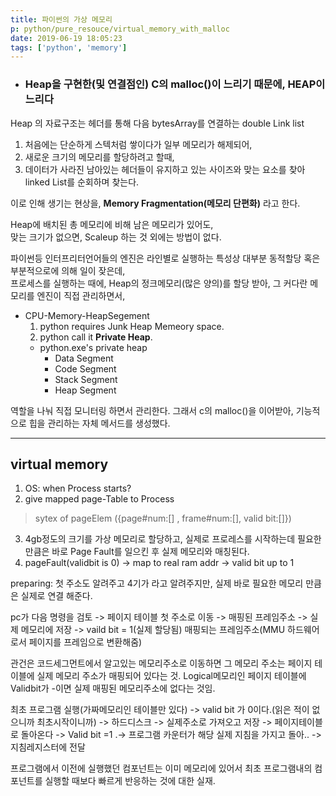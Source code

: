 ```yaml
---
title: 파이썬의 가상 메모리
p: python/pure_resouce/virtual_memory_with_malloc
date: 2019-06-19 18:05:23
tags: ['python', 'memory']
---
```


* ### Heap을 구현한(및 연결점인) C의 malloc()이 느리기 때문에, HEAP이 느리다
Heap 의 자료구조는 헤더를 통해 다음 bytesArray를 연결하는 double Link list
1. 처음에는 단순하게 스텍처럼 쌓이다가 일부 메모리가 해제되어,
2. 새로운 크기의 메모리를 할당하려고 할때,
3. 데이터가 사라진 남아있는 헤더들이 유지하고 있는 사이즈와 맞는 요소를 찾아 linked List를 순회하며 찾는다. 

이로 인해 생기는 현상을,
**Memory Fragmentation(메모리 단편화)** 라고 한다.

Heap에 배치된 총 메모리에 비해 남은 메모리가 있어도,\
맞는 크기가 없으면, Scaleup 하는 것 외에는 방법이 없다.

파이썬등 인터프리터언어들의 엔진은 라인별로 실행하는 특성상 대부분 동적할당 혹은 부분적으로에 의해 일이 잦은데,\
프로세스를 실행하는 때에, Heap의 정크메모리(많은 양의)를 할당 받아, 그 커다란 메모리를 엔진이 직접 관리하면서,
- CPU-Memory-HeapSegement
    1. python requires Junk Heap Memeory space.
    2. python call it **Private Heap**.
    - python.exe's private heap
      - Data Segment
      - Code Segment
      - Stack Segment
      - Heap Segment

역할을 나눠 직접 모니터링 하면서 관리한다. 그래서 c의 malloc()을 이어받아, 기능적으로 힙을 관리하는 자체 메서드를 생성했다.
***

## virtual memory
1. OS: when Process starts?
2. give mapped page-Table to Process
> sytex of pageElem ({page#num:[] , frame#num:[], valid bit:[]})
3. 4gb정도의 크기를 가상 메모리로 할당하고, 실제로 프로레스를 시작하는데 필요한 만큼은 바로 Page Fault를 일으킨 후 실제 메모리와 매칭된다.
4. pageFault(validbit is 0) -> map to real ram addr -> valid bit up to 1

preparing: 첫 주소도 알려주고 4기가 라고 알려주지만, 실제 바로 필요한 메모리 만큼은 실제로 연결 해준다.

pc가 다음 명령을 검토 -> 페이지 테이블 첫 주소로 이동 -> 매핑된 프레임주소 -> 실제 메모리에 저장 -> vaild bit = 1(실제 할당됨)
매핑되는 프레임주소(MMU 하드웨어로서 페이지를 프레임으로 변환해줌)

관건은 코드세그먼트에서 알고있는 메모리주소로 이동하면 그 메모리 주소는 페이지 테이블에 실제 메모리 주소가 매핑되어 있다는 것.
Logical메모리인 페이지 테이블에 Validbit가 -이면 실제 매핑된 메모리주소에 없다는 것임.

최초 프로그램 실행(가짜메모리인 테이블만 있다) -> valid bit 가 0이다.(읽은 적이 없으니까 최초시작이니까) -> 하드디스크 -> 실제주소로 가져오고 저장 -> 페이지테이블로 돌아온다 -> Valid bit =1 .-> 프로그램 카운터가 해당 실제 지침을 가지고 돌아.. -> 지침레지스터에 전달

프로그램에서 이전에 실행했던 컴포넌트는 이미 메모리에 있어서 최초 프로그램내의 컴포넌트를 실행할 때보다 빠르게 반응하는 것에 대한 실재.